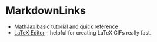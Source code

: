 # MarkdownLinks

* [MathJax basic tutorial and quick reference](https://math.meta.stackexchange.com/questions/5020/mathjax-basic-tutorial-and-quick-reference)
* [LaTeX Editor](https://www.codecogs.com/latex/eqneditor.php) - helpful for creating LaTeX GIFs really fast.
